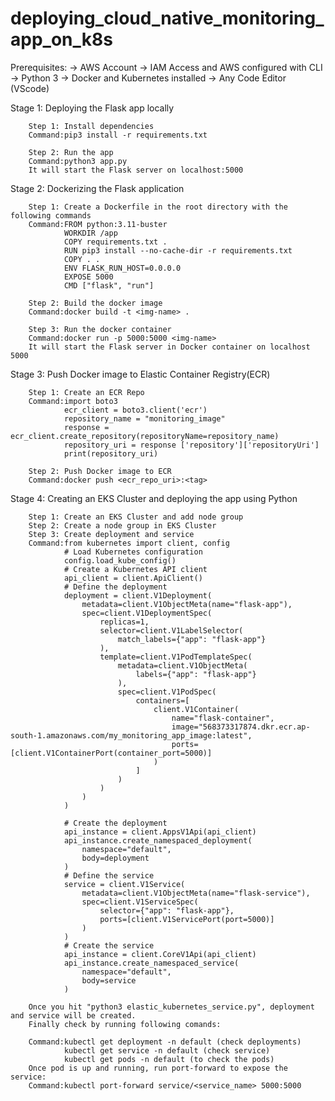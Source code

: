 # deploying_cloud_native_monitoring_app_on_k8s
Prerequisites:
-> AWS Account
-> IAM Access and AWS configured with CLI
-> Python 3
-> Docker and Kubernetes installed
-> Any Code Editor (VScode)


Stage 1: Deploying the Flask app locally

        Step 1: Install dependencies
        Command:pip3 install -r requirements.txt
        
        Step 2: Run the app
        Command:python3 app.py
        It will start the Flask server on localhost:5000

Stage 2: Dockerizing the Flask application

        Step 1: Create a Dockerfile in the root directory with the following commands
        Command:FROM python:3.11-buster
                WORKDIR /app
                COPY requirements.txt .
                RUN pip3 install --no-cache-dir -r requirements.txt
                COPY . .
                ENV FLASK_RUN_HOST=0.0.0.0
                EXPOSE 5000
                CMD ["flask", "run"]

        Step 2: Build the docker image
        Command:docker build -t <img-name> .

        Step 3: Run the docker container
        Command:docker run -p 5000:5000 <img-name>
        It will start the Flask server in Docker container on localhost 5000

Stage 3: Push Docker image to Elastic Container Registry(ECR)
        
        Step 1: Create an ECR Repo
        Command:import boto3
                ecr_client = boto3.client('ecr')
                repository_name = "monitoring_image"
                response = ecr_client.create_repository(repositoryName=repository_name)
                repository_uri = response ['repository']['repositoryUri']
                print(repository_uri)

        Step 2: Push Docker image to ECR
        Command:docker push <ecr_repo_uri>:<tag>

Stage 4: Creating an EKS Cluster and deploying the app using Python 
        
        Step 1: Create an EKS Cluster and add node group
        Step 2: Create a node group in EKS Cluster
        Step 3: Create deployment and service        
        Command:from kubernetes import client, config
                # Load Kubernetes configuration
                config.load_kube_config()
                # Create a Kubernetes API client
                api_client = client.ApiClient()
                # Define the deployment
                deployment = client.V1Deployment(
                    metadata=client.V1ObjectMeta(name="flask-app"),
                    spec=client.V1DeploymentSpec(
                        replicas=1,
                        selector=client.V1LabelSelector(
                            match_labels={"app": "flask-app"}
                        ),
                        template=client.V1PodTemplateSpec(
                            metadata=client.V1ObjectMeta(
                                labels={"app": "flask-app"}
                            ),
                            spec=client.V1PodSpec(
                                containers=[
                                    client.V1Container(
                                        name="flask-container",
                                        image="568373317874.dkr.ecr.ap-south-1.amazonaws.com/my_monitoring_app_image:latest",
                                        ports=[client.V1ContainerPort(container_port=5000)]
                                    )
                                ]
                            )
                        )
                    )
                )
                
                # Create the deployment
                api_instance = client.AppsV1Api(api_client)
                api_instance.create_namespaced_deployment(
                    namespace="default",
                    body=deployment
                )
                # Define the service
                service = client.V1Service(
                    metadata=client.V1ObjectMeta(name="flask-service"),
                    spec=client.V1ServiceSpec(
                        selector={"app": "flask-app"},
                        ports=[client.V1ServicePort(port=5000)]
                    )
                )
                # Create the service
                api_instance = client.CoreV1Api(api_client)
                api_instance.create_namespaced_service(
                    namespace="default",
                    body=service
                )

        Once you hit "python3 elastic_kubernetes_service.py", deployment and service will be created.
        Finally check by running following comands:
        
        Command:kubectl get deployment -n default (check deployments)
                kubectl get service -n default (check service)
                kubectl get pods -n default (to check the pods)
        Once pod is up and running, run port-forward to expose the service:
        Command:kubectl port-forward service/<service_name> 5000:5000
        
